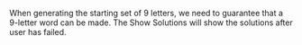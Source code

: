 When generating the starting set of 9 letters, we need to guarantee that a 9-letter word can be made.
The Show Solutions will show the solutions after user has failed. 

